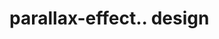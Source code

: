 # parallax-effect.. design                                                                                                                                                      


